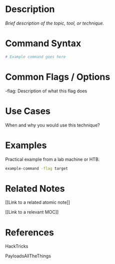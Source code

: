# Description

*Brief description of the topic, tool, or technique.*

# Command Syntax

```sh
# Example command goes here
```

# Common Flags / Options

-flag: Description of what this flag does

# Use Cases

When and why you would use this technique?

# Examples

Practical example from a lab machine or HTB.

```sh
example-command -flag target
```

# Related Notes

[[Link to a related atomic note]]

[[Link to a relevant MOC]]

# References

HackTricks

PayloadsAllTheThings